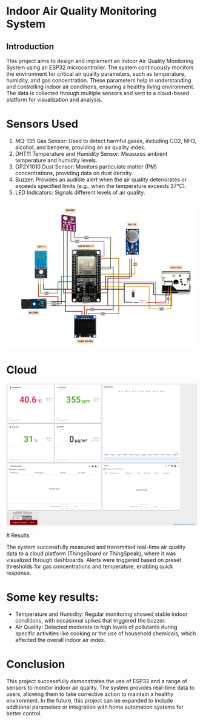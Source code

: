 # Indoor Air Quality Monitoring System

## Introduction

This project aims to design and implement an Indoor Air Quality Monitoring System using an ESP32 microcontroller. The system continuously monitors the environment for critical air quality parameters, such as temperature, humidity, and gas concentration. These parameters help in understanding and controlling indoor air conditions, ensuring a healthy living environment. The data is collected through multiple sensors and sent to a cloud-based platform for visualization and analysis.

# Sensors Used

1. MQ-135 Gas Sensor: Used to detect harmful gases, including CO2, NH3, alcohol, and benzene, providing an air quality index.
2. DHT11 Temperature and Humidity Sensor: Measures ambient temperature and humidity levels.
3. GP2Y1010 Dust Sensor: Monitors particulate matter (PM) concentrations, providing data on dust density.
4. Buzzer: Provides an audible alert when the air quality deteriorates or exceeds specified limits (e.g., when the temperature exceeds 37°C).
5. LED Indicators: Signals different levels of air quality.
<p align="center">
  <img src="so-do-mach.jpg" alt="" width="800">
</p>

# Cloud

<p align="center">
  <img src="thingsboard.png" alt="" width="800">
</p>
# Results

The system successfully measured and transmitted real-time air quality data to a cloud platform (ThingsBoard or ThingSpeak), where it was visualized through dashboards. Alerts were triggered based on preset thresholds for gas concentrations and temperature, enabling quick response.

# Some key results:

- Temperature and Humidity: Regular monitoring showed stable indoor conditions, with occasional spikes that triggered the buzzer.
- Air Quality: Detected moderate to high levels of pollutants during specific activities like cooking or the use of household chemicals, which affected the overall indoor air index.

# Conclusion

This project successfully demonstrates the use of ESP32 and a range of sensors to monitor indoor air quality. The system provides real-time data to users, allowing them to take corrective action to maintain a healthy environment. In the future, this project can be expanded to include additional parameters or integration with home automation systems for better control.
